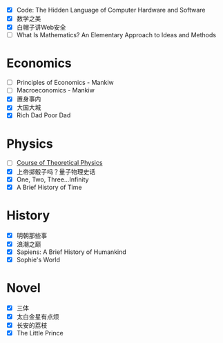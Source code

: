 - [x] Code: The Hidden Language of Computer Hardware and Software
- [x] 数学之美
- [x] 白帽子讲Web安全
- [ ] What Is Mathematics? An Elementary Approach to Ideas and Methods

# Economics

- [ ] Principles of Economics - Mankiw
- [ ] Macroeconomics - Mankiw
- [x] 置身事内
- [x] 大国大城
- [x] Rich Dad Poor Dad

# Physics

- [ ] [Course of Theoretical Physics](https://en.wikipedia.org/wiki/Course_of_Theoretical_Physics)
- [x] 上帝掷骰子吗？量子物理史话
- [x] One, Two, Three...Infinity
- [x] A Brief History of Time

# History

- [x] 明朝那些事
- [x] 浪潮之巅
- [x] Sapiens: A Brief History of Humankind
- [x] Sophie's World

# Novel

- [x] 三体
- [x] 太白金星有点烦
- [x] 长安的荔枝
- [x] The Little Prince
